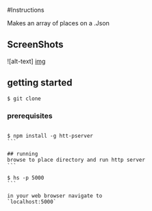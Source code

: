 #Instructions

Makes an array of places on a .Json

## ScreenShots
![alt-text] [img]

[img]: https://raw.githubusercontent.com/Dannyboy85/places/master/img/places.jpg "my favorite places screenshots"

## getting started
```
$ git clone 

```

### prerequisites
````

$ npm install -g htt-pserver
```

## running
browse to place directory and run http server
```

$ hs -p 5000
```

in your web browser navigate to 
`localhost:5000`
